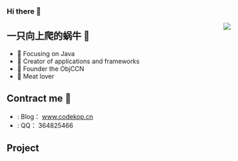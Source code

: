### Hi there 👋

<!--
**364825466/364825466** is a ✨ _special_ ✨ repository because its `README.md` (this file) appears on your GitHub profile.

Here are some ideas to get you started:

- 🔭 I’m currently working on ...
- 🌱 I’m currently learning ...
- 👯 I’m looking to collaborate on ...
- 🤔 I’m looking for help with ...
- 💬 Ask me about ...
- 📫 How to reach me: ...
- 😄 Pronouns: ...
- ⚡ Fun fact: ...
-->

<img align="right" src="https://github-readme-stats.vercel.app/api?username=364825466&show_icons=true&icon_color=CE1D2D&text_color=718096&bg_color=ffffff&hide_title=true" />

## 一只向上爬的蜗牛 👋

- :orange_book: Focusing on Java
- :hammer: Creator of applications and frameworks
- :ram: Founder the ObjCCN
- :meat_on_bone: Meat lover

## Contract me 📱

- : Blog： www.codekop.cn
- : QQ： 364825466

## Project

